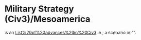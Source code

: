 # Military Strategy (Civ3)/Mesoamerica

 is an [List%20of%20advances%20in%20Civ3](advance) in , a scenario in "".
